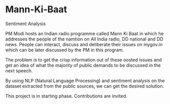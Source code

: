 # Mann-Ki-Baat
Sentiment Analysis

PM Modi hosts an Indian radio programme called Mann Ki Baat in which he addresses the people of the namtion on All India radio, DD national and DD news.
People can interact, discuss and deliberate their issues on mygov.in which can be later discussed by the PM in this program.

The problem is to get the crisp information out of these oosted issues and get an idea of what the majority of public demands to be discussed in the next speech.

By using NLP (Natural Language Processing) and sentiment analysis on the dataset extracted from the public sources, we can get the desired solution.

This project is in starting phase. Contributions are invited.
